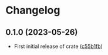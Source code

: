 # Changelog

## 0.1.0 (2023-05-26)

* First initial release of crate ([c55b1fb](https://github.com/acmuta-research/whatwg-datetime-rs/commit/c55b1fbe8054bcd5275f78772abd26707dd426b0))
